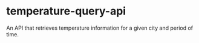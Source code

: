 # temperature-query-api
An API that retrieves temperature information for a given city and period of time.
